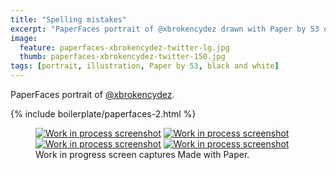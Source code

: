 ```yaml
---
title: "Spelling mistakes"
excerpt: "PaperFaces portrait of @xbrokencydez drawn with Paper by 53 on an iPad."
image: 
  feature: paperfaces-xbrokencydez-twitter-lg.jpg
  thumb: paperfaces-xbrokencydez-twitter-150.jpg
tags: [portrait, illustration, Paper by 53, black and white]
---
```


PaperFaces portrait of [@xbrokencydez](http://twitter.com/xbrokencydez).

{% include boilerplate/paperfaces-2.html %}

<figure class="third">
	<a href="{{ site.url }}/images/paperfaces-xbrokencydez-process-1-lg.jpg"><img src="{{ site.url }}/images/paperfaces-xbrokencydez-process-1-600.jpg" alt="Work in process screenshot"></a>
	<a href="{{ site.url }}/images/paperfaces-xbrokencydez-process-2-lg.jpg"><img src="{{ site.url }}/images/paperfaces-xbrokencydez-process-2-600.jpg" alt="Work in process screenshot"></a>
	<a href="{{ site.url }}/images/paperfaces-xbrokencydez-process-3-lg.jpg"><img src="{{ site.url }}/images/paperfaces-xbrokencydez-process-3-600.jpg" alt="Work in process screenshot"></a>
	<a href="{{ site.url }}/images/paperfaces-xbrokencydez-process-4-lg.jpg"><img src="{{ site.url }}/images/paperfaces-xbrokencydez-process-4-600.jpg" alt="Work in process screenshot"></a>
	<figcaption>Work in progress screen captures Made with Paper.</figcaption>
</figure>